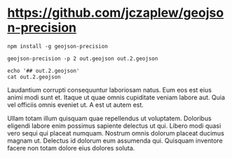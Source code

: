# https://github.com/jczaplew/geojson-precision

```{bash}
npm install -g geojson-precision
```

```{bash}
geojson-precision -p 2 out.geojson out.2.geojson

echo '## out.2.geojson'
cat out.2.geojson
```


Laudantium corrupti consequuntur laboriosam natus. Eum eos est eius animi modi sunt et. Itaque ut quae omnis cupiditate veniam labore aut. Quia vel officiis omnis eveniet ut. A est ut autem est.

Ullam totam illum quisquam quae repellendus ut voluptatem. Doloribus eligendi labore enim possimus sapiente delectus ut qui. Libero modi quasi vero sequi qui placeat numquam. Nostrum omnis dolorum placeat ducimus magnam ut. Delectus id dolorum eum assumenda qui. Quisquam inventore facere non totam dolore eius dolores soluta.
